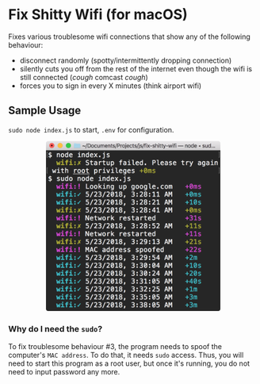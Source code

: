 # Fix Shitty Wifi (for macOS)
Fixes various troublesome wifi connections that show any of the following behaviour: 
- disconnect randomly (spotty/intermittently dropping connection)
- silently cuts you off from the rest of the internet even though the wifi is still connected (*cough* comcast *cough*)
- forces you to sign in every X minutes (think airport wifi)

## Sample Usage
`sudo node index.js` to start, `.env` for configuration.

<p align='center'>
  <img src='screenshot.png' width='70%'>
</p>

### Why do I need the `sudo`?
To fix troublesome behaviour #3, the program needs to spoof the computer's `MAC address`. To do that, it needs `sudo` access. Thus, you will need to start this program as a root user, but once it's running, you do not need to input password any more.
